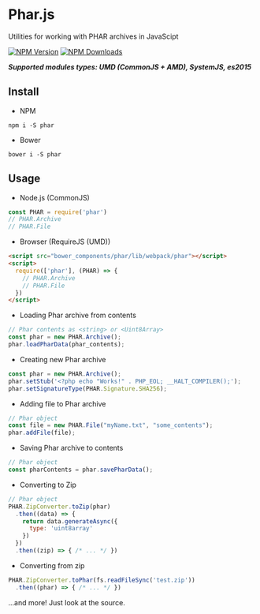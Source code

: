 # Phar.js

Utilities for working with PHAR archives in JavaScipt

[![NPM Version][npm-image]][npm-url]
[![NPM Downloads][downloads-image]][downloads-url]

___Supported modules types: UMD (CommonJS + AMD), SystemJS, es2015___

## Install

- NPM
```Shell
npm i -S phar
```

- Bower
```Shell
bower i -S phar
```

## Usage
- Node.js (CommonJS)
```JavaScript
const PHAR = require('phar')
// PHAR.Archive
// PHAR.File
```

- Browser (RequireJS (UMD)) 
```HTML
<script src="bower_components/phar/lib/webpack/phar"></script>
<script>
  require(['phar'], (PHAR) => {
    // PHAR.Archive
    // PHAR.File
  })
</script>
```

- Loading Phar archive from contents
```JavaScript
// Phar contents as <string> or <Uint8Array>
const phar = new PHAR.Archive();
phar.loadPharData(phar_contents);
```

- Creating new Phar archive
```JavaScript
const phar = new PHAR.Archive();
phar.setStub('<?php echo "Works!" . PHP_EOL; __HALT_COMPILER();');
phar.setSignatureType(PHAR.Signature.SHA256);
```

- Adding file to Phar archive
```JavaScript
// Phar object
const file = new PHAR.File("myName.txt", "some_contents");
phar.addFile(file);
```

- Saving Phar archive to contents
```JavaScript
// Phar object
const pharContents = phar.savePharData();
```

- Converting to Zip
```JavaScript
// Phar object
PHAR.ZipConverter.toZip(phar)
  .then((data) => {
    return data.generateAsync({
      type: 'uint8array'
    })
  })
  .then((zip) => { /* ... */ })
```
- Converting from zip 
```JavaScript
PHAR.ZipConverter.toPhar(fs.readFileSync('test.zip'))
  .then((phar) => { /* ... */ })
```
...and more! Just look at the source.

[npm-image]: https://img.shields.io/npm/v/phar.svg
[npm-url]: https://npmjs.org/package/phar
[downloads-image]: https://img.shields.io/npm/dm/phar.svg
[downloads-url]: https://npmjs.org/package/phar